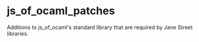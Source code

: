 # js_of_ocaml_patches
Additions to js_of_ocaml's standard library that are required by Jane Street libraries.
